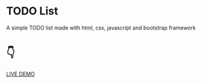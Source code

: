 # TODO List   
A simple TODO list made with html, css, javascript and bootstrap framework

# :point_down:  
[LIVE DEMO](https://frootpunchsamurai.github.io/todo-list-javascript/)
